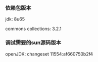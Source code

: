 ### 依赖包版本

jdk: 8u65

commons collections: 3.2.1

### 调试需要的sun源码版本

openJDK: changeset 11554:af660750b2f4
